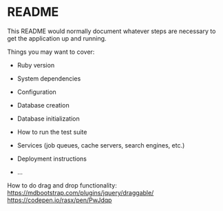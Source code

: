 # README

This README would normally document whatever steps are necessary to get the
application up and running.

Things you may want to cover:

* Ruby version

* System dependencies

* Configuration

* Database creation

* Database initialization

* How to run the test suite

* Services (job queues, cache servers, search engines, etc.)

* Deployment instructions

* ...

How to do drag and drop functionality:
https://mdbootstrap.com/plugins/jquery/draggable/
https://codepen.io/rasx/pen/PwJdqp
